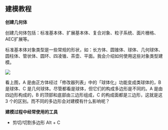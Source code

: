 ## 建模教程
**创建几何体**

创建几何体包括：标准基本体、扩展基本体、复合对象、粒子系统、面片栅格、AEC扩展等。

标准基本体对象类型是一些常规的形状，如：长方体、圆锥体、球体、几何球体、圆柱体、管状体、圆环、四凌锥、茶壶、平面。我会介绍如何使用这些对象类型建模。

![](https://github.com/Twanjun/3dsmax/blob/master/images/0401.png)

看上图，A 是由正方体经过「修改器列表」中的「球体化」功能变成类球体的，B 是球体、C 是几何球体。尽管都看是球体，但它们的构成多边形是不同的。A 是由四边形构成的，B 的顶部和底部由三边形组成，C 的构成面都是三边形，这就是这 3 个的区别。而不同的多边形会对建模有什么影响呢？

**建模过程中经常使用的工具**

* 剪切/切割多边形 Alt + C



